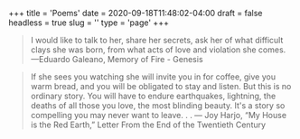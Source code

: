 +++
title = 'Poems'
date = 2020-09-18T11:48:02-04:00
draft = false
headless = true
slug = ''
type = 'page'
+++

> I would like to talk to her, share her secrets, ask her of what
> difficult clays she was born, from what acts of love and violation
> she comes.
> —Eduardo Galeano, Memory of Fire - Genesis
 
> If she sees you watching she will invite you in for coffee, give
> you warm bread, and you will be obligated to stay and listen.
> But this is no ordinary story. You will have to endure earthquakes, 
> lightning, the deaths of all those you love, the most blinding 
> beauty. It's a story so compelling you may never want to leave. . .
> — Joy Harjo, “My House is the Red Earth,” Letter From the End of the Twentieth Century
